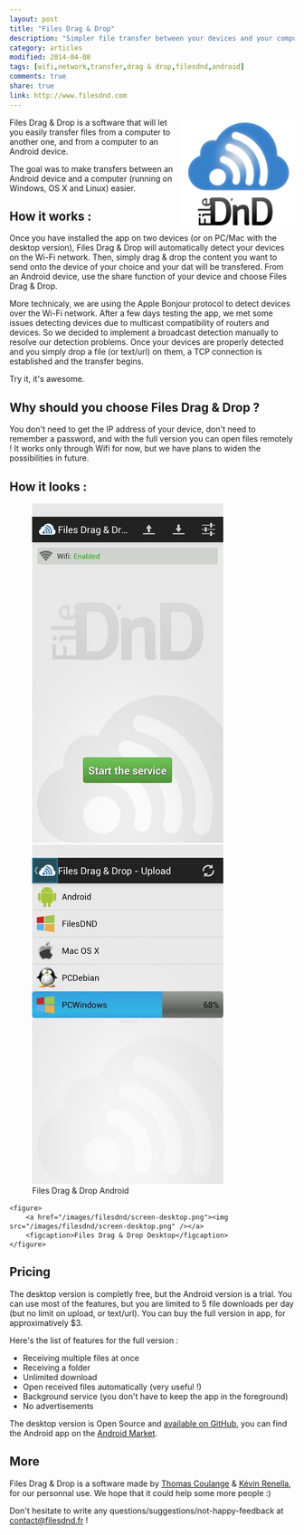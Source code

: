 ```yaml
---
layout: post
title: "Files Drag & Drop"
description: "Simpler file transfer between your devices and your computer"
category: articles
modified: 2014-04-08
tags: [wifi,network,transfer,drag & drop,filesdnd,android]
comments: true
share: true
link: http://www.filesdnd.com
---
```


<img style="float: right;" src="/images/filesdnd/logo-blue-filesdnd.png" />
Files Drag & Drop is a software that will let you easily transfer files from a computer to another one, and from a computer to an Android device.

The goal was to make transfers between an Android device and a computer (running on Windows, OS X and Linux) easier. 

## How it works : 
Once you have installed the app on two devices (or on PC/Mac with the desktop version), Files Drag & Drop will automatically detect your devices on the Wi-Fi network. Then, simply drag & drop the content you want to send onto the device of your choice and your dat will be transfered.
From an Android device, use the share function of your device and choose Files Drag & Drop.

More technicaly, we are using the Apple Bonjour protocol to detect devices over the Wi-Fi network. After a few days testing the app, we met some issues detecting devices due to multicast compatibility of routers and devices. So we decided to implement a broadcast detection manually to resolve our detection problems. Once your devices are properly detected and you simply drop a file (or text/url) on them, a TCP connection is established and the transfer begins.

Try it, it's awesome. 

## Why should you choose Files Drag & Drop ?
You don't need to get the IP address of your device, don't need to remember a password, and with the full version you can open files remotely !
It works only through Wifi for now, but we have plans to widen the possibilities in future.

## How it looks :

<div class="zoom-gallery">
    <figure class="half">
        <a href="/images/filesdnd/screen-android-home.jpg"><img src="/images/filesdnd/screen-android-home.jpg" /></a>
        <a href="/images/filesdnd/screen-android-send.jpg"><img src="/images/filesdnd/screen-android-send.jpg" /></a>
        <figcaption>Files Drag & Drop Android</figcaption>
    </figure>

    <figure>
        <a href="/images/filesdnd/screen-desktop.png"><img src="/images/filesdnd/screen-desktop.png" /></a>
        <figcaption>Files Drag & Drop Desktop</figcaption>
    </figure>
</div>

## Pricing
The desktop version is completly free, but the Android version is a trial. You can use most of the features, but you are limited to 5 file downloads per day (but no limit on upload, or text/url).
You can buy the full version in app, for approximatively $3.

Here's the list of features for the full version :

* Receiving multiple files at once
* Receiving a folder
* Unlimited download
* Open received files automatically (very useful !)
* Background service (you don't have to keep the app in the foreground) 
* No advertisements

The desktop version is Open Source and [available on GitHub](https://github.com/filesdnd), you can find the Android app on the [Android Market](https://play.google.com/store/apps/details?id=com.filesdnd).

## More
Files Drag & Drop is a software made by [Thomas Coulange](https://github.com/NitroG42) & [Kévin Renella](https://github.com/Drusy), for our personnal use. We hope that it could help some more people :)

Don't hesitate to write any questions/suggestions/not-happy-feedback at contact@filesdnd.fr !